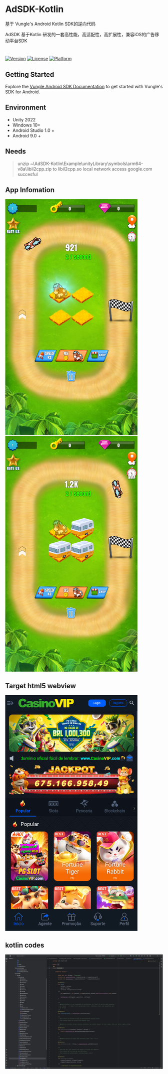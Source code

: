 # AdSDK-Kotlin
基于 Vungle's Android Kotlin SDK的逆向代码

AdSDK 基于Kotlin 研发的一套高性能，高适配性，高扩展性，兼容iOS的广告移动平台SDK


#
[![Version](https://img.shields.io/cocoapods/v/VungleAds.svg?style=flat)](http://cocoapods.org/pods/VungleAds)
[![License](https://img.shields.io/cocoapods/l/VungleAds.svg?style=flat)](http://cocoapods.org/pods/VungleAds)
[![Platform](https://img.shields.io/cocoapods/p/VungleAds.svg?style=flat)](http://cocoapods.org/pods/VungleAds)

## Getting Started
Explore the [Vungle Android SDK Documentation](https://support.vungle.com/hc/en-us/articles/360002925791) to get started with Vungle's SDK for Android.


## Environment

- Unity 2022
- Windows 10+
- Android Studio 1.0 +
- Android 9.0 +

## Needs
 > unzip  ~\AdSDK-Kotlin\Example\unityLibrary\symbols\arm64-v8a\libil2cpp.zip to libil2cpp.so
 > local network access google.com succesful
 

 ## App Infomation
 ![](Images/15-15-19.png)
 ![](Images/15-17-21.png)


 ## Target html5 webview
 ![](Images/15-14-37.png)

 ## kotlin codes

 ![](Images/15-25-59.png)